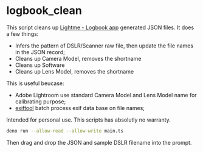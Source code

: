 # logbook_clean

This script cleans up [Lightme - Logbook app](https://apps.apple.com/us/app/lightme-logbook/) generated JSON files. It does a few things:

  - Infers the pattern of DSLR/Scanner raw file, then update the file names in the JSON record;
  - Cleans up Camera Model, removes the shortname
  - Cleans up Software
  - Cleans up Lens Model, removes the shortname
  
This is useful beucase:
  - Adobe Lightroom use standard Camera Model and Lens Model name for calibrating purpose;
  - [exiftool](exiftool.org) batch process exif data base on file names;
  
Intended for personal use. This scripts has absolutly no warranty.

```bash
deno run --allow-read --allow-write main.ts
```

Then drag and drop the JSON and sample DSLR filename into the prompt.

